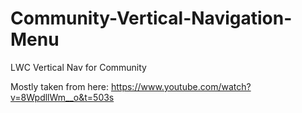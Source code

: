 # Community-Vertical-Navigation-Menu
LWC Vertical Nav for Community

Mostly taken from here:
https://www.youtube.com/watch?v=8WpdllWm__o&t=503s

